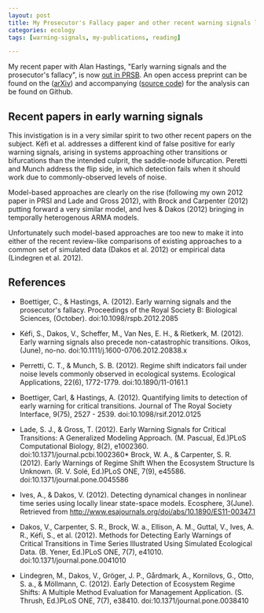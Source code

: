 ```yaml
---
layout: post
title: My Prosecutor's Fallacy paper and other recent warning signals literature
categories: ecology
tags: [warning-signals, my-publications, reading]

---
```



My recent paper with Alan Hastings, "Early warning signals and the prosecutor's fallacy", is now [out in PRSB](http://dx.doi.org/10.1098/rspb.2012.2085). An open access preprint can be found on the ([arXiv](http://arxiv.org/abs/1210.1204)) and accompanying ([source code](https://github.com/cboettig/earlywarning/blob/prosecutor/inst/examples/fallacy.md)) for the analysis can be found on Github.  



## Recent papers in early warning signals

This invistigation is in a very similar spirit to two other recent papers on the subject.  Kéfi et al. addresses a different kind of false positive for early warning signals, arising in systems approaching other transitions or bifurcations than the intended culprit, the saddle-node bifurcation.  Peretti and Munch address the flip side, in which detection fails when it should work due to commonly-observed levels of noise.  

Model-based approaches are clearly on the rise (following my own 2012 paper in PRSI and Lade and Gross 2012), with Brock and Carpenter (2012) putting forward a very similar model, and Ives & Dakos (2012) bringing in temporally heterogenous ARMA models.  

Unfortunately such model-based approaches are too new to make it into either of the recent review-like comparisons of existing approaches to a common set of simulated data (Dakos et al. 2012) or empirical data (Lindegren et al. 2012).   



## References

* Boettiger, C., & Hastings, A. (2012). Early warning signals and the prosecutor's fallacy. Proceedings of the Royal Society B: Biological Sciences, (October). doi:10.1098/rspb.2012.2085

* Kéfi, S., Dakos, V., Scheffer, M., Van Nes, E. H., & Rietkerk, M. (2012). Early warning signals also precede non-catastrophic transitions. Oikos, (June), no-no. doi:10.1111/j.1600-0706.2012.20838.x

* Perretti, C. T., & Munch, S. B. (2012). Regime shift indicators fail under noise levels commonly observed in ecological systems. Ecological Applications, 22(6), 1772-1779. doi:10.1890/11-0161.1

* Boettiger, Carl, & Hastings, A. (2012). Quantifying limits to detection of early warning for critical transitions. Journal of The Royal Society Interface, 9(75), 2527 - 2539. doi:10.1098/rsif.2012.0125

* Lade, S. J., & Gross, T. (2012). Early Warning Signals for Critical Transitions: A Generalized Modeling Approach. (M. Pascual, Ed.)PLoS Computational Biology, 8(2), e1002360. doi:10.1371/journal.pcbi.1002360* Brock, W. A., & Carpenter, S. R. (2012). Early Warnings of Regime Shift When the Ecosystem Structure Is Unknown. (R. V. Solé, Ed.)PLoS ONE, 7(9), e45586. doi:10.1371/journal.pone.0045586

* Ives, A., & Dakos, V. (2012). Detecting dynamical changes in nonlinear time series using locally linear state-space models. Ecosphere, 3(June). Retrieved from http://www.esajournals.org/doi/abs/10.1890/ES11-00347.1

* Dakos, V., Carpenter, S. R., Brock, W. a., Ellison, A. M., Guttal, V., Ives, A. R., Kéfi, S., et al. (2012). Methods for Detecting Early Warnings of Critical Transitions in Time Series Illustrated Using Simulated Ecological Data. (B. Yener, Ed.)PLoS ONE, 7(7), e41010. doi:10.1371/journal.pone.0041010

* Lindegren, M., Dakos, V., Gröger, J. P., Gårdmark, A., Kornilovs, G., Otto, S. a., & Möllmann, C. (2012). Early Detection of Ecosystem Regime Shifts: A Multiple Method Evaluation for Management Application. (S. Thrush, Ed.)PLoS ONE, 7(7), e38410. doi:10.1371/journal.pone.0038410


